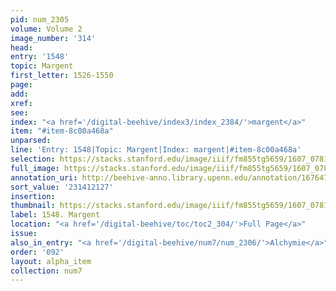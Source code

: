 ```yaml
---
pid: num_2305
volume: Volume 2
image_number: '314'
head:
entry: '1548'
topic: Margent
first_letter: 1526-1550
page:
add:
xref:
see:
index: "<a href='/digital-beehive/index3/index_2384/'>margent</a>"
item: "#item-8c00a468a"
unparsed:
line: 'Entry: 1548|Topic: Margent|Index: margent|#item-8c00a468a'
selection: https://stacks.stanford.edu/image/iiif/fm855tg5659/1607_0781/896,2127,1258,222/full/0/default.jpg
full_image: https://stacks.stanford.edu/image/iiif/fm855tg5659/1607_0781/full/full/0/default.jpg
annotation_uri: http://beehive-anno.library.upenn.edu/annotation/1676473248059
sort_value: '231412127'
insertion:
thumbnail: https://stacks.stanford.edu/image/iiif/fm855tg5659/1607_0781/896,2127,600,180/250,/0/default.jpg
label: 1548. Margent
location: "<a href='/digital-beehive/toc/toc2_304/'>Full Page</a>"
issue:
also_in_entry: "<a href='/digital-beehive/num7/num_2306/'>Alchymie</a>"
order: '092'
layout: alpha_item
collection: num7
---
```

